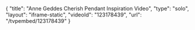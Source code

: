 {
    "title": "Anne Geddes Cherish Pendant Inspiration Video",
    "type": "solo",
    "layout": "iframe-static",
    "videoId": "123178439",
    "url": "\/tvpembed\/123178439"
}